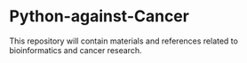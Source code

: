 # Python-against-Cancer
This repository will contain materials and references related to bioinformatics and cancer research.
